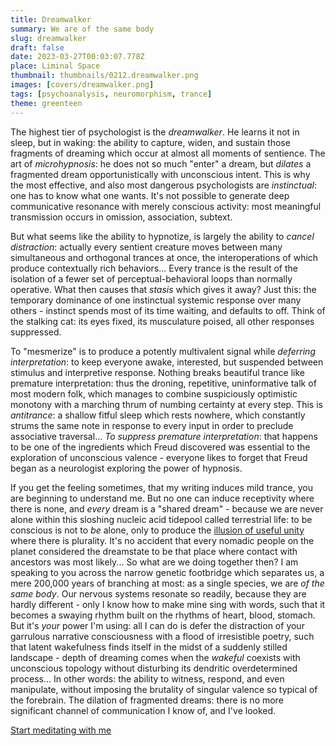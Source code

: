 ```yaml
---
title: Dreamwalker
summary: We are of the same body
slug: dreamwalker
draft: false
date: 2023-03-27T00:03:07.778Z
place: Liminal Space
thumbnail: thumbnails/0212.dreamwalker.png
images: [covers/dreamwalker.png]
tags: [psychoanalysis, neuromorphism, trance]
theme: greenteen
---
```


The highest tier of psychologist is the *dreamwalker*. He learns it not in sleep, but in waking: the ability to capture, widen, and sustain those fragments of dreaming which occur at almost all moments of sentience. The art of *microhypnosis*: he does not so much "enter" a dream, but *dilates* a fragmented dream opportunistically with unconscious intent. This is why the most effective, and also most dangerous psychologists are *instinctual*: one has to know what one wants. It's not possible to generate deep communicative resonance with merely conscious activity: most meaningful transmission occurs in omission, association, subtext.

But what seems like the ability to hypnotize, is largely the ability to *cancel distraction*: actually every sentient creature moves between many simultaneous and orthogonal trances at once, the interoperations of which produce contextually rich behaviors... Every trance is the result of the isolation of a fewer set of perceptual-behavioral loops than normally operative. What then causes that *stasis* which gives it away? Just this: the temporary dominance of one instinctual systemic response over many others - instinct spends most of its time waiting, and defaults to off. Think of the stalking cat: its eyes fixed, its musculature poised, all other responses suppressed.

To "mesmerize" is to produce a potently multivalent signal while *deferring interpretation*: to keep everyone awake, interested, but suspended between stimulus and interpretive response. Nothing breaks beautiful trance like premature interpretation: thus the droning, repetitive, uninformative talk of most modern folk, which manages to combine suspiciously optimistic monotony with a marching thrum of numbing certainty at every step. This is *antitrance*: a shallow fitful sleep which rests nowhere, which constantly strums the same note in response to every input in order to preclude associative traversal... *To suppress premature interpretation*: that happens to be one of the ingredients which Freud discovered was essential to the exploration of unconscious valence - everyone likes to forget that Freud began as a neurologist exploring the power of hypnosis.

If you get the feeling sometimes, that my writing induces mild trance, you are beginning to understand me. But no one can induce receptivity where there is none, and *every* dream is a "shared dream" - because we are never alone within this sloshing nucleic acid tidepool called terrestrial life: to be conscious is not to *be* alone, only to produce the [illusion of useful unity][surjection] where there is plurality. It's no accident that every nomadic people on the planet considered the dreamstate to be that place where contact with ancestors was most likely... So what are we doing together then? I am speaking to you across the narrow genetic footbridge which separates us, a mere 200,000 years of branching at most: as a single species, we are *of the same body*. Our nervous systems resonate so readily, because they are hardly different - only I know how to make mine sing with words, such that it becomes a swaying rhythm built on the rhythms of heart, blood, stomach. But it's *your* power I'm using: all I can do is defer the distraction of your garrulous narrative consciousness with a flood of irresistible poetry, such that latent wakefulness finds itself in the midst of a suddenly stilled landscape - depth of dreaming comes when the *wakeful* coexists with unconscious topology without disturbing its dendritic overdetermined process... In other words: the ability to witness, respond, and even manipulate, without imposing the brutality of singular valence so typical of the forebrain. The dilation of fragmented dreams: there is no more significant channel of communication I know of, and I've looked.

[Start meditating with me][studentship]

[studentship]: /study/

[surjection]: /posts/surjection
